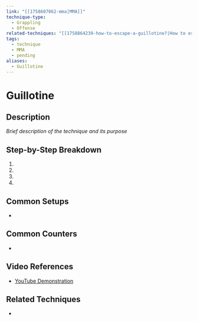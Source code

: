 ```yaml
---
link: "[[1758607062-mma|MMA]]"
technique-type:
  - Grappling
  - Offense
related-techniques: "[[1758864239-how-to-escape-a-guillotine?|How to escape a guillotine?]]"
tags:
  - technique
  - MMA
  - pending
aliases:
  - Guillotine
---
```

# Guillotine

## Description
*Brief description of the technique and its purpose*

## Step-by-Step Breakdown
1. 
2. 
3. 
4. 

## Common Setups
- 

## Common Counters
- 

## Video References
- [YouTube Demonstration]()

## Related Techniques
- 